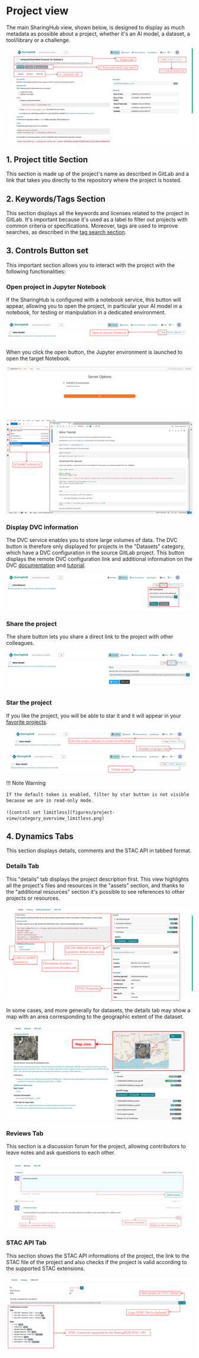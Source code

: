 # Project view

The main SharingHub view, shown below, is designed to display as much metadata as possible about a project, whether it's an AI model, a dataset, a tool/library or a challenge.

![category overview](figures/project-view/category_overview.png)

## 1. Project title Section

This section is made up of the project's name as described in GitLab and a link that takes you directly to the repository where the project is hosted.

## 2. Keywords/Tags Section

This section displays all the keywords and licenses related to the project in GitLab. It's important because it's used as a label to filter out projects with common criteria or specifications. Moreover, tags are used to improve searches, as described in the [tag search section](./search.md#tag-search-tab).

## 3. Controls Button set

This important section allows you to interact with the project with the following functionalities:

### Open project in Jupyter Notebook

If the SharingHub is configured with a notebook service, this button will appear, allowing you to open the project, in particular your AI model in a notebook, for testing or manipulation in a dedicated environment.

![open in notebook](figures/project-view/category_overview_notebook.png)

When you click the open button, the Jupyter environment is launched to open the target Notebook.

![star vre](figures/project-view/category_overview_star_vre.png)

![vre launched with project](figures/project-view/category_overview_vre_launched.png)

### Display DVC information

The DVC service enables you to store large volumes of data. The DVC button is therefore only displayed for projects in the "Datasets" category, which have a DVC configuration in the source GitLab project.  This button displays the remote DVC configuration link and additional information on the DVC [documentation](https://dvc.org/doc) and [tutorial](../tutorials/manage_dataset_with_dvc.md).

![dvc button](figures/project-view/category_overview_dvc.png)

### Share the project

The share button lets you share a direct link to the project with other colleagues.

![share project](figures/project-view/category_overview_share.png)

### Star the project

If you like the project, you will be able to star it and it will appear in your [favorite projects](./search.md#filter-by-starred-projects).

![star project](figures/project-view/category_overview_star.png)
![unstar project](figures/project-view/category_overview_unstar.png)

!!! Note Warning

    If the default token is enabled, filter by star button is not visible because we are in read-only mode.

    ![control set limitless](figures/project-view/category_overview_limitless.png)

## 4. Dynamics Tabs

This section displays details, comments and the STAC API in tabbed format.

### Details Tab

This "details" tab displays the project description first. This view highlights all the project's files and resources in the "assets" section, and thanks to the "additional resources" section it's possible to see references to other projects or resources.

![detail tab](figures/project-view/dynamic_tab-detail.png)

In some cases, and more generally for datasets, the details tab may show a map with an area corresponding to the geographic extent of the dataset.

![detail tab show map](figures/project-view/dynamic_tab-map.png)

### Reviews Tab

This section is a discussion forum for the project, allowing contributors to leave notes and ask questions to each other.

![review tab](figures/project-view/dynamics_tab-review.png)

### STAC API Tab

This section shows the STAC API informations of the project, the link to the STAC file of the project and also checks if the project is valid according to the supported STAC extensions.

![STAC Api tab ](figures/project-view/dynamic_tab-api.png)
